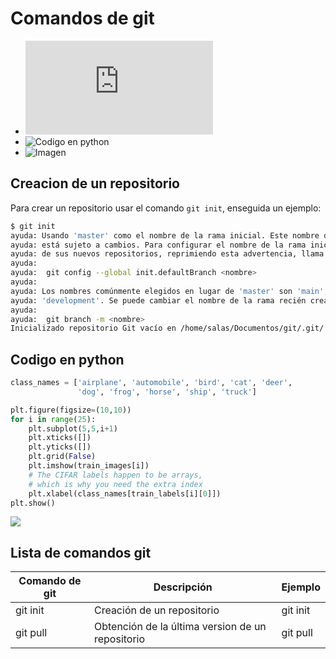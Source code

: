 # Comandos de git

* ![Creacion de un repositorio](https://github.com/TadeoCastllo/Ahorcado/blob/main/comandos.md#comandos-de-git)
* ![Codigo en python]()
* ![Imagen](https://encrypted-tbn0.gstatic.com/images?q=tbn:ANd9GcQyzGL-llljdhSbqyiWNiDq1Xj1KcOpGWHRQg&s)
## Creacion de un repositorio

Para crear un repositorio usar el comando `git init`, enseguida un ejemplo:

```bash
$ git init
ayuda: Usando 'master' como el nombre de la rama inicial. Este nombre de rama predeterminado
ayuda: está sujeto a cambios. Para configurar el nombre de la rama inicial para usar en todos
ayuda: de sus nuevos repositorios, reprimiendo esta advertencia, llama a:
ayuda: 
ayuda: 	git config --global init.defaultBranch <nombre>
ayuda: 
ayuda: Los nombres comúnmente elegidos en lugar de 'master' son 'main', 'trunk' y
ayuda: 'development'. Se puede cambiar el nombre de la rama recién creada mediante este comando:
ayuda: 
ayuda: 	git branch -m <nombre>
Inicializado repositorio Git vacío en /home/salas/Documentos/git/.git/
```
## Codigo en python
```python
class_names = ['airplane', 'automobile', 'bird', 'cat', 'deer',
               'dog', 'frog', 'horse', 'ship', 'truck']

plt.figure(figsize=(10,10))
for i in range(25):
    plt.subplot(5,5,i+1)
    plt.xticks([])
    plt.yticks([])
    plt.grid(False)
    plt.imshow(train_images[i])
    # The CIFAR labels happen to be arrays, 
    # which is why you need the extra index
    plt.xlabel(class_names[train_labels[i][0]])
plt.show()
```
<img src ="https://encrypted-tbn0.gstatic.com/images?q=tbn:ANd9GcQyzGL-llljdhSbqyiWNiDq1Xj1KcOpGWHRQg&s">


## Lista de comandos git
| Comando de git | Descripción                                      | Ejemplo  |
|----------------|--------------------------------------------------|----------|
| git init       | Creación de un repositorio                       | git init |
| git pull       | Obtención de la última version de un repositorio | git pull |
